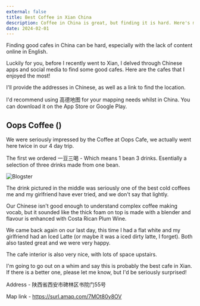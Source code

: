 ```yaml
---
external: false
title: Best Coffee in Xian China
description: Coffee in China is great, but finding it is hard. Here's my favourite cafes in Xian.
date: 2024-02-01
---
```


Finding good cafes in China can be hard, especially with the lack of content online in English.

Luckily for you, before I recently went to Xian, I delved through Chinese apps and social media to find some good cafes. Here are the cafes that I enjoyed the most!

I'll provide the addresses in Chinese, as well as a link to find the location.

I'd recommend using 高德地图 for your mapping needs whilst in China. You can download it on the App Store or Google Play. 

## Oops Coffee ()

We were seriously impressed by the Coffee at Oops Cafe, we actually went here twice in our 4 day trip.

The first we ordered 一豆三喝 - Which means 1 bean 3 drinks. Esentially a selection of three drinks made from one bean.

![Blogster](/images/IMG_4170.jpeg)

The drink pictured in the middle was seriously one of the best cold coffees me and my girlfriend have ever tried, and we don't say that lightly.

Our Chinese isn't good enough to understand complex coffee making vocab, but it sounded like the thick foam on top is made with a blender and flavour is enhanced with Costa Rican Plum Wine.

We came back again on our last day, this time I had a flat white and my girlfriend had an Iced Latte (or maybe it was a iced dirty latte, I forget). Both also tasted great and we were very happy.

The cafe interior is also very nice, with lots of space upstairs. 

I'm going to go out on a whim and say this is probably the best cafe in Xian. If there is a better one, please let me know, but I'd be seriously surprised!


Address - 陕西省西安市碑林区书院门55号

Map link - https://surl.amap.com/7MOt80y8OV

